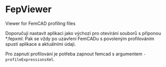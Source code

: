 # FepViewer
Viewer for FemCAD profiling files

Doporučuji nastavit aplikaci jako výchozí pro otevírání souborů s příponou *.fepxml. Pak se vždy po uzavření FemCADu s povoleným profilováním spustí aplikace a aktuálními údaji.

Pro zapnutí profilování je potřeba zapnout femcad s argumentem `-profileExpressionsXml`.
